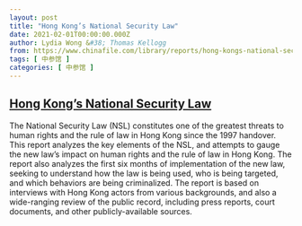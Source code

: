 ```yaml
---
layout: post
title: "Hong Kong’s National Security Law"
date: 2021-02-01T00:00:00.000Z
author: Lydia Wong &#38; Thomas Kellogg
from: https://www.chinafile.com/library/reports/hong-kongs-national-security-law
tags: [ 中参馆 ]
categories: [ 中参馆 ]
---
```

<!--1612137600000-->
[Hong Kong’s National Security Law](https://www.chinafile.com/library/reports/hong-kongs-national-security-law)
------

<div>
<div class="content">    <div class="field field-name-body field-type-text-with-summary field-label-hidden">      The National Security Law (NSL) constitutes one of the greatest threats to human rights and the rule of law in Hong Kong since the 1997 handover. This report analyzes the key elements of the NSL, and attempts to gauge the new law’s impact on human rights and the rule of law in Hong Kong. The report also analyzes the first six months of implementation of the new law, seeking to understand how the law is being used, who is being targeted, and which behaviors are being criminalized. The report is based on interviews with Hong Kong actors from various backgrounds, and also a wide-ranging review of the public record, including press reports, court documents, and other publicly-available sources.  </div>  </div>
</div>
